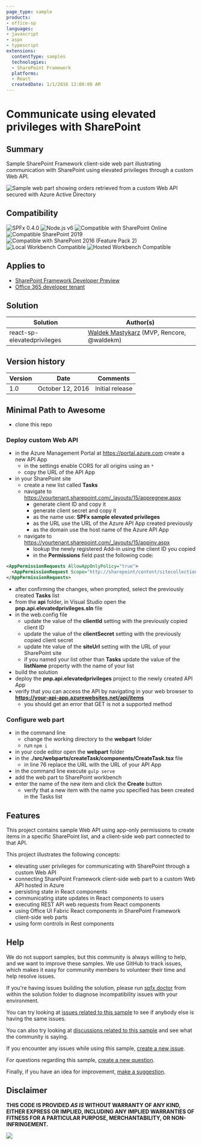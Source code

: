 ```yaml
---
page_type: sample
products:
- office-sp
languages:
- javascript
- aspx
- typescript
extensions:
  contentType: samples
  technologies:
  - SharePoint Framework
  platforms:
  - React
  createdDate: 1/1/2016 12:00:00 AM
---
```

# Communicate using elevated privileges with SharePoint

## Summary

Sample SharePoint Framework client-side web part illustrating communication with SharePoint using elevated privileges through a custom Web API.

![Sample web part showing orders retrieved from a custom Web API secured with Azure Active Directory](./assets/preview.png)


## Compatibility

![SPFx 0.4.0](https://img.shields.io/badge/SPFx-0.4.0-orange.svg)
![Node.js v6](https://img.shields.io/badge/Node.js-v6-green.svg) 
![Compatible with SharePoint Online](https://img.shields.io/badge/SharePoint%20Online-Compatible-green.svg)
![Compatible SharePoint 2019](https://img.shields.io/badge/SharePoint%20Server%202019-Compatible-green.svg)
![Compatible with SharePoint 2016 (Feature Pack 2)](https://img.shields.io/badge/SharePoint%20Server%202016%20(Feature%20Pack%202)-Compatible-green.svg)
![Local Workbench Compatible](https://img.shields.io/badge/Local%20Workbench-Compatible-green.svg)
![Hosted Workbench Compatible](https://img.shields.io/badge/Hosted%20Workbench-Compatible-green.svg)


## Applies to

* [SharePoint Framework Developer Preview](https://docs.microsoft.com/sharepoint/dev/spfx/sharepoint-framework-overview)
* [Office 365 developer tenant](https://docs.microsoft.com/sharepoint/dev/spfx/set-up-your-developer-tenant)

## Solution

Solution|Author(s)
--------|---------
react-sp-elevatedprivileges|[Waldek Mastykarz](https://github.com/waldekmastykarz) (MVP, Rencore, @waldekm)

## Version history

Version|Date|Comments
-------|----|--------
1.0|October 12, 2016|Initial release

## Minimal Path to Awesome

- clone this repo

### Deploy custom Web API

- in the Azure Management Portal at https://portal.azure.com create a new API App
  - in the settings enable CORS for all origins using an `*`
  - copy the URL of the API App
- in your SharePoint site
  - create a new list called **Tasks**
  - navigate to https://yourtenant.sharepoint.com/_layouts/15/appregnew.aspx
    - generate client ID and copy it
    - generate client secret and copy it
    - as the name use: **SPFx sample elevated privileges**
    - as the URL use the URL of the Azure API App created previously
    - as the domain use the host name of the Azure API App
  - navigate to https://yourtenant.sharepoint.com/_layouts/15/appinv.aspx
    - lookup the newly registered Add-in using the client ID you copied
    - in the **Permissions** field past the following code:

```xml
<AppPermissionRequests AllowAppOnlyPolicy="true">
  <AppPermissionRequest Scope="http://sharepoint/content/sitecollection/web/list" Right="Write" />
</AppPermissionRequests>
```

- after confirming the changes, when prompted, select the previously created **Tasks** list 
- from the **api** folder, in Visual Studio open the **pnp.api.elevatedprivileges.sln** file
- in the web.config file
  - update the value of the **clientId** setting with the previously copied client ID
  - update the value of the **clientSecret** setting with the previously copied client secret
  - update hte value of the **siteUrl** setting with the URL of your SharePoint site
  - if you named your list other than **Tasks** update the value of the **listName** property with the name of your list
- build the solution
- deploy the **pnp.api.elevatedprivileges** project to the newly created API App
- verify that you can access the API by navigating in your web browser to **https://your-api-app.azurewebsites.net/api/items**
  - you should get an error that GET is not a supported method

### Configure web part

- in the command line
  - change the working directory to the **webpart** folder
  - run `npm i`
- in your code editor open the **webpart** folder
- in the **./src/webparts/createTask/components/CreateTask.tsx** file
  - in line 76 replace the URL with the URL of your API App
- in the command line execute `gulp serve`
- add the web part to SharePoint workbench
- enter the name of the new item and click the **Create** button
  - verify that a new item with the name you specified has been created in the Tasks list

## Features

This project contains sample Web API using app-only permissions to create items in a specific SharePoint list, and a client-side web part connected to that API.

This project illustrates the following concepts:
- elevating user privileges for communicating with SharePoint through a custom Web API
- connecting SharePoint Framework client-side web part to a custom Web API hosted in Azure
- persisting state in React components
- communicating state updates in React components to users
- executing REST API web requests from React components
- using Office UI Fabric React components in SharePoint Framework client-side web parts
- using form controls in Rest components

## Help

We do not support samples, but this community is always willing to help, and we want to improve these samples. We use GitHub to track issues, which makes it easy for  community members to volunteer their time and help resolve issues.

If you're having issues building the solution, please run [spfx doctor](https://pnp.github.io/cli-microsoft365/cmd/spfx/spfx-doctor/) from within the solution folder to diagnose incompatibility issues with your environment.

You can try looking at [issues related to this sample](https://github.com/pnp/sp-dev-fx-webparts/issues?q=label%3A%22sample%3A%20react-sp-elevatedprivileges%22) to see if anybody else is having the same issues.

You can also try looking at [discussions related to this sample](https://github.com/pnp/sp-dev-fx-webparts/discussions?discussions_q=react-sp-elevatedprivileges) and see what the community is saying.

If you encounter any issues while using this sample, [create a new issue](https://github.com/pnp/sp-dev-fx-webparts/issues/new?assignees=&labels=Needs%3A+Triage+%3Amag%3A%2Ctype%3Abug-suspected%2Csample%3A%20react-sp-elevatedprivileges&template=bug-report.yml&sample=react-sp-elevatedprivileges&authors=@waldekmastykarz&title=react-sp-elevatedprivileges%20-%20).

For questions regarding this sample, [create a new question](https://github.com/pnp/sp-dev-fx-webparts/issues/new?assignees=&labels=Needs%3A+Triage+%3Amag%3A%2Ctype%3Aquestion%2Csample%3A%20react-sp-elevatedprivileges&template=question.yml&sample=react-sp-elevatedprivileges&authors=@waldekmastykarz&title=react-sp-elevatedprivileges%20-%20).

Finally, if you have an idea for improvement, [make a suggestion](https://github.com/pnp/sp-dev-fx-webparts/issues/new?assignees=&labels=Needs%3A+Triage+%3Amag%3A%2Ctype%3Aenhancement%2Csample%3A%20react-sp-elevatedprivileges&template=suggestion.yml&sample=react-sp-elevatedprivileges&authors=@waldekmastykarz&title=react-sp-elevatedprivileges%20-%20).


## Disclaimer

**THIS CODE IS PROVIDED *AS IS* WITHOUT WARRANTY OF ANY KIND, EITHER EXPRESS OR IMPLIED, INCLUDING ANY IMPLIED WARRANTIES OF FITNESS FOR A PARTICULAR PURPOSE, MERCHANTABILITY, OR NON-INFRINGEMENT.**

<img src="https://pnptelemetry.azurewebsites.net/sp-dev-fx-webparts/samples/react-sp-elevatedprivileges" />